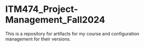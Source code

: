 # ITM474_Project-Management_Fall2024
This is a repository for artifacts for my course and configuration management for their versions.

